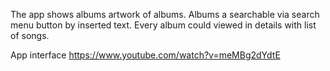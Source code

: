 The app shows albums artwork of albums.
Albums a searchable via search menu button by inserted text.
Every album could viewed in details with list of songs.

App interface https://www.youtube.com/watch?v=meMBg2dYdtE
